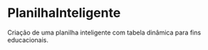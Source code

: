 # PlanilhaInteligente
Criação de uma planilha inteligente com tabela dinâmica para fins educacionais.
